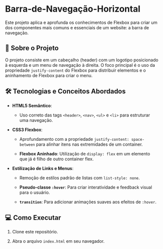 # Barra-de-Navegação-Horizontal
 Este projeto aplica e aprofunda os conhecimentos de Flexbox para criar um dos componentes mais comuns e essenciais de um website: a barra de navegação.

 ## 🚀 Sobre o Projeto

 

O projeto consiste em um cabeçalho (header) com um logotipo posicionado à esquerda e um menu de navegação à direita. O foco principal é o uso da propriedade `justify-content` do Flexbox para distribuir elementos e o aninhamento de Flexbox para criar o menu.

 

## 🛠️ Tecnologias e Conceitos Abordados

 

- **HTML5 Semântico**:

  - Uso correto das tags `<header>`, `<nav>`, `<ul>` e `<li>` para estruturar uma navegação.

- **CSS3 Flexbox**:

  - Aprofundamento com a propriedade `justify-content: space-between` para alinhar itens nas extremidades de um container.

  - **Flexbox Aninhado**: Utilização de `display: flex` em um elemento que já é filho de outro container flex.

- **Estilização de Links e Menus**:

  - Remoção de estilos padrão de listas com `list-style: none`.

  - **Pseudo-classe `:hover`**: Para criar interatividade e feedback visual para o usuário.

  - **`transition`**: Para adicionar animações suaves aos efeitos de `:hover`.

 

## 💻 Como Executar

 

1. Clone este repositório.

2. Abra o arquivo `index.html` em seu navegador.


